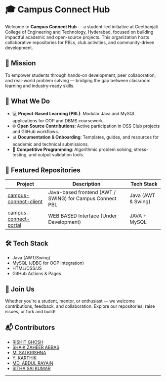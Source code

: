 # 🎓 Campus Connect Hub

Welcome to **Campus Connect Hub** — a student-led initiative at Geethanjali College of Engineering and Technology, Hyderabad, focused on building impactful academic and open-source projects. This organization hosts collaborative repositories for PBLs, club activities, and community-driven development.

## 🚀 Mission

To empower students through hands-on development, peer collaboration, and real-world problem solving — bridging the gap between classroom learning and industry-ready skills.

## 🧠 What We Do

- 💻 **Project-Based Learning (PBL)**: Modular Java and MySQL applications for OOP and DBMS coursework.
- 🌐 **Open Source Contributions**: Active participation in OSS Club projects and GitHub workflows.
- 📊 **Documentation & Onboarding**: Templates, guides, and resources for academic and technical submissions.
- 🧪 **Competitive Programming**: Algorithmic problem solving, stress-testing, and output validation tools.

## 📂 Featured Repositories

| Project | Description | Tech Stack |
|--------|-------------|------------|
| [campus-connect-client](https://github.com/CampusConnectHub/campus-connect-client) | Java-based frontend (AWT / SWING) for Campus Connect PBL | Java (AWT & Swing) |
| [campus-connect-portal](https://github.com/CampusConnectHub/campus-connect-portal) | WEB BASED Interface (Under Development)  | JAVA + MySQL |

## 🛠️ Tech Stack

- Java (AWT/Swing)
- MySQL (JDBC for OOP integration)
- HTML/CSS/JS
- GitHub Actions & Pages

## 🤝 Join Us

Whether you're a student, mentor, or enthusiast — we welcome contributions, feedback, and collaboration. Explore our repositories, raise issues, or fork and build!

## 📬 Contributors
- [RISHIT GHOSH](https://github.com/rajghosh06-dev)  
- [SHAIK ZAHEER ABBAS](https://github.com/Starcloud-retro)
- [M. SAI KRISHNA](https://github.com/Saikrishna-dev-oss)
- [Y. KARTHIK](https://github.com/karthik10-dev)
- [MD. ABDUL RAYAIN](https://github.com/rayainwarrior-dev)
- [SITHA SAI KUMAR]()

---


